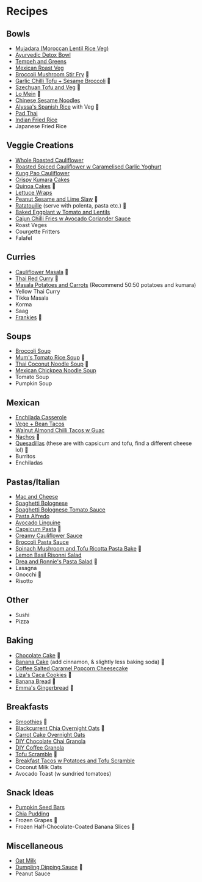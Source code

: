 # Recipes

## Bowls
* [Mujadara (Moroccan Lentil Rice Veg)](https://www.feastingathome.com/instant-pot-mujadara/)
* [Ayurvedic Detox Bowl](https://www.feastingathome.com/ayurvedic-detox-bowl-khichari/)
* [Tempeh and Greens](https://www.feastingathome.com/blackened-tempeh/)
* [Mexican Roast Veg](https://www.feastingathome.com/vegan-oaxacan-bowl/)
* [Broccoli Mushroom Stir Fry](https://www.feastingathome.com/broccolini-mushroom-stir-fry/) 🎉
* [Garlic Chilli Tofu + Sesame Broccoli](https://www.feastingathome.com/chili-garlic-tofu-with-sesame-brocolini/) 🎉
* [Szechuan Tofu and Veg](https://www.feastingathome.com/szechuan-tofu-and-veggies/) 🎉
* [Lo Mein](https://www.feastingathome.com/lo-mein/) 🎉
* [Chinese Sesame Noodles](https://www.feastingathome.com/sesame-noodles/)
* [Alyssa's Spanish Rice](./recipes/alyssa-spanish-rice.md) with Veg 🎉
* [Pad Thai](https://www.feastingathome.com/15-minute-pad-thai/)
* [Indian Fried Rice](https://www.feastingathome.com/indian-fried-rice/#tasty-recipes-34249)
* Japanese Fried Rice

## Veggie Creations
* [Whole Roasted Cauliflower](https://www.feastingathome.com/whole-roasted-cauliflower-with-black-tahini-and-sumac/)
* [Roasted Spiced Cauliflower w Caramelised Garlic Yoghurt](./images/roast-spiced-cauliflower.JPG)
* [Kung Pao Cauliflower](https://circusgardener.com/2015/08/15/kung-pao-cauliflower/)
* [Crispy Kumara Cakes](https://quitegoodfood.co.nz/crispy-kumara-cakes/)
* [Quinoa Cakes](https://www.feastingathome.com/quinoa-cakes-with-cherry-tomato-mint-and-chick-pea-relish/) 🎉
* [Lettuce Wraps](https://www.feastingathome.com/healthy-vegan-collard-green-wraps/)
* [Peanut Sesame and Lime Slaw](./images/peanut-lime-sesame-slaw.jpg) 🎉
* [Ratatouille](https://cookieandkate.com/best-ratatouille-recipe/#tasty-recipes-34476) (serve with polenta, pasta etc.) 🎉
* [Baked Eggplant w Tomato and Lentils](https://quitegoodfood.co.nz/baked-eggplant-lentils-tomatoes-herby-topping/)
* [Cajun Chilli Fries w Avocado Coriander Sauce](https://quitegoodfood.co.nz/cajun-chili-fries/)
* Roast Veges
* Courgette Fritters
* Falafel

## Curries
* [Cauliflower Masala](https://www.feastingathome.com/quick-cauliflower-masala/) 🎉
* [Thai Red Curry](https://cookieandkate.com/thai-red-curry-recipe/) 🎉
* [Masala Potatoes and Carrots](./images/masala.JPG) (Recommend 50:50 potatoes and kumara)
* Yellow Thai Curry
* Tikka Masala
* Korma
* Saag
* [Frankies](https://www.feastingathome.com/indian-frankie-recipe/) 🎉

## Soups
* [Broccoli Soup](https://www.feastingathome.com/vegan-broccoli-soup/)
* [Mum's Tomato Rice Soup](./recipes/tomato-rice-soup.md) 🎉
* [Thai Coconut Noodle Soup](https://www.feastingathome.com/thai-coconut-noodle-soup-khao-soi/#tasty-recipes-19077) 🎉
* [Mexican Chickpea Noodle Soup](https://www.feastingathome.com/mexican-chicken-noodle-soup/#tasty-recipes-16472)
* Tomato Soup
* Pumpkin Soup

## Mexican
* [Enchilada Casserole](https://www.feastingathome.com/enchilada-casserole/#tasty-recipes-19966)
* [Vege + Bean Tacos](https://www.feastingathome.com/baked-vegetarian-tacos/#tasty-recipes-14871)
* [Walnut Almond Chilli Tacos w Guac](./images/tacos.JPG)
* [Nachos](./images/nachos.jpeg) 🎉
* [Quesadillas](https://veganhuggs.com/vegan-breakfast-quesadilla/#wprm-recipe-container-7688) (these are with capsicum and tofu, find a different cheese lol) 🎉
* Burritos
* Enchiladas

## Pastas/Italian
* [Mac and Cheese](https://www.feastingathome.com/healthy-mac-and-cheese/)
* [Spaghetti Bolognese](https://quitegoodfood.co.nz/mushroom-and-lentil-vegan-spaghetti-bolognese/)
* [Spaghetti Bolognese Tomato Sauce](https://www.feastingathome.com/spaghetti-with-fresh-tomato-sauce/)
* [Pasta Alfredo](https://www.feastingathome.com/vegan-alfredo-sauce/)
* [Avocado Linguine](https://www.feastingathome.com/creamy-avocado-linguine-with-meyer-lemon-and-arugula/)
* [Capsicum Pasta](https://minimalistbaker.com/vegan-roasted-red-pepper-pasta-gf/) 🎉
* [Creamy Cauliflower Sauce](https://quitegoodfood.co.nz/creamy-cauliflower-sauce/)
* [Broccoli Pasta Sauce](https://www.feastingathome.com/orecchiette-pasta-with-broccoli-sauce/)
* [Spinach Mushroom and Tofu Ricotta Pasta Bake](https://www.feastingathome.com/no-boil-mushroom-baked-ziti/#tasty-recipes-17162) 🎉
* [Lemon Basil Risonni Salad](https://www.feastingathome.com/lemon-basil-orzo-salad/#tasty-recipes-24004)
* [Drea and Ronnie's Pasta Salad](./recipes/drea-ronnie-pasta-salad.md) 🐾
* Lasagna
* Gnocchi 🎉
* Risotto

## Other
* Sushi
* Pizza

## Baking
* [Chocolate Cake](https://www.noracooks.com/vegan-chocolate-cake/) 🎉
* [Banana Cake](https://www.food.com/recipe/vegan-banana-cake-420289#activity-feed) (add cinnamon, & slightly less baking soda) 🎉
* [Coffee Salted Caramel Popcorn Cheesecake](https://quitegoodfood.co.nz/vegan-coffee-cheesecake-salted-caramel-popcorn/)
* [Liza's Caca Cookies](./recipes/liza-caca-cookies.md) 🎉
* [Banana Bread](https://lovingitvegan.com/vegan-banana-bread/#tasty-recipes-4652) 🎉
* [Emma's Gingerbread](./recipes/emma-gingerbread.md) 🐾

## Breakfasts
* [Smoothies](./recipes/smoothies.md) 🎉
* [Blackcurrent Chia Overnight Oats](https://quitegoodfood.co.nz/blackcurrant-chia-seed-overnight-oats/) 🎉
* [Carrot Cake Overnight Oats](https://quitegoodfood.co.nz/carrot-cake-overnight-oats/)
* [DIY Chocolate Chai Granola](https://www.veggieinspired.com/chocolate-chai-spice-granola/)
* [DIY Coffee Granola](https://www.veggieinspired.com/coffee-granola/)
* [Tofu Scramble](https://cadryskitchen.com/vegan-tofu-scramble/#wprm-recipe-container-29164) 🎉
* [Breakfast Tacos w Potatoes and Tofu Scramble](https://www.whereyougetyourprotein.com/vegan-breakfast-tacos/#mv-creation-122-jtr)
* Coconut Milk Oats
* Avocado Toast (w sundried tomatoes)

## Snack Ideas
* [Pumpkin Seed Bars](https://hungryhobby.net/pumpkin-seed-bars/)
* [Chia Pudding](https://www.yummymummykitchen.com/2018/04/berry-chia-pudding.html)
* Frozen Grapes 🎉
* Frozen Half-Chocolate-Coated Banana Slices 🎉

## Miscellaneous
* [Oat Milk](https://minimalistbaker.com/make-oat-milk/)
* [Dumpling Dipping Sauce](https://thewoksoflife.com/dumpling-sauce-recipe/) 🎉
* Peanut Sauce
